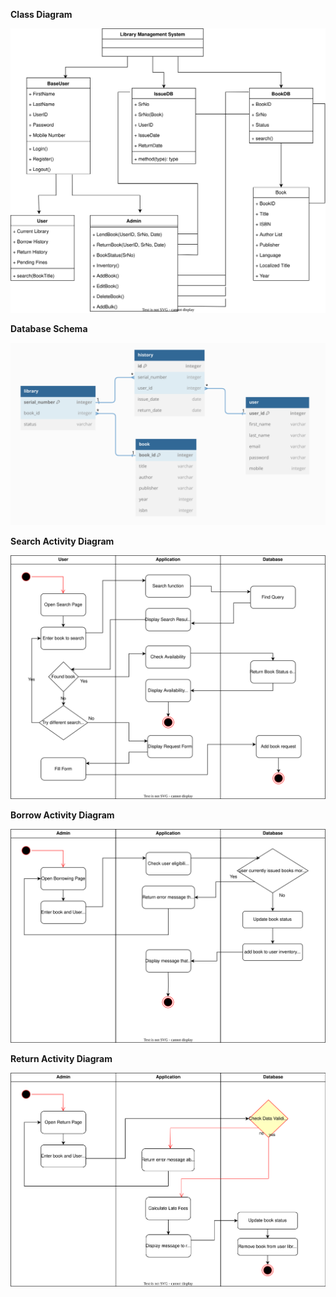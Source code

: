 **Class Diagram**

![Class Diagram](assets/output/class_diagram.svg) 

**Database Schema**

![Database Schema](assets/database_schema.png)

**Search Activity Diagram**

![Class Diagram](assets/output/activity_search.svg) 

**Borrow Activity Diagram**

![Class Diagram](assets/output/activity_borrow.svg) 

**Return Activity Diagram**

![Class Diagram](assets/output/activity_return.svg) 

